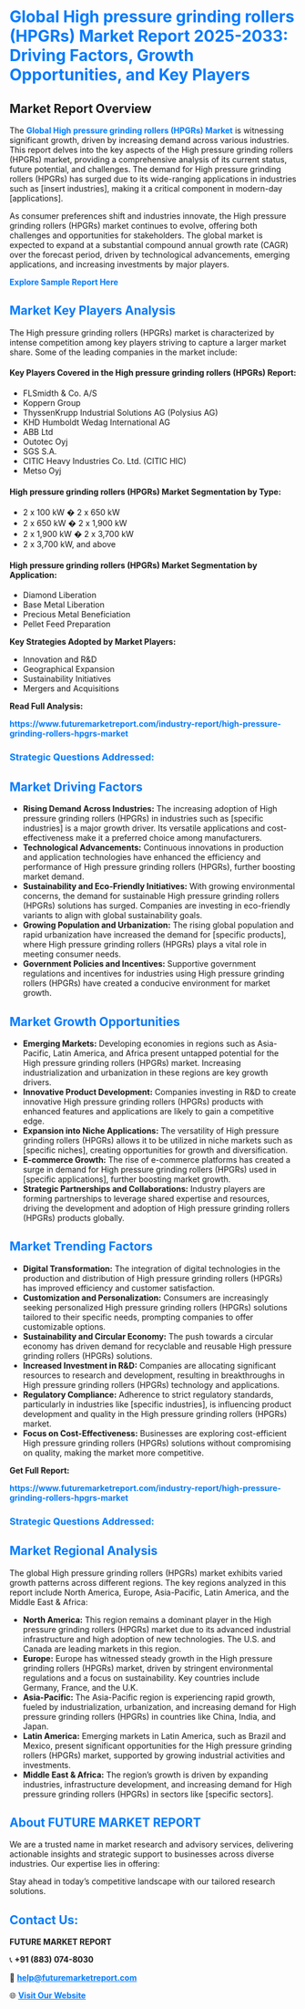 <h1 style="color: #007BFF;">Global High pressure grinding rollers (HPGRs) Market Report 2025-2033: Driving Factors, Growth Opportunities, and Key Players</h1>

<section id="overview">
<h2>Market Report Overview</h2>
<p>The <a href="https://www.futuremarketreport.com/industry-report/high-pressure-grinding-rollers-hpgrs-market" style="color: #007BFF; text-decoration: none;"><strong>Global High pressure grinding rollers (HPGRs) Market</strong></a> is witnessing significant growth, driven by increasing demand across various industries. This report delves into the key aspects of the High pressure grinding rollers (HPGRs) market, providing a comprehensive analysis of its current status, future potential, and challenges. The demand for High pressure grinding rollers (HPGRs) has surged due to its wide-ranging applications in industries such as [insert industries], making it a critical component in modern-day [applications].</p>
<p>As consumer preferences shift and industries innovate, the High pressure grinding rollers (HPGRs) market continues to evolve, offering both challenges and opportunities for stakeholders. The global market is expected to expand at a substantial compound annual growth rate (CAGR) over the forecast period, driven by technological advancements, emerging applications, and increasing investments by major players.</p>
</section>

<section id="overview">
<p><a href="https://www.futuremarketreport.com/request-sample/reportId=44228" style="color: #007BFF; text-decoration: none;"><strong>Explore Sample Report Here</strong></a></p>
</section>

<section id="key-players">
<h2 style="color: #007BFF;">Market Key Players Analysis</h2>
<p>The High pressure grinding rollers (HPGRs) market is characterized by intense competition among key players striving to capture a larger market share. Some of the leading companies in the market include:</p>
<h4>Key Players Covered in the High pressure grinding rollers (HPGRs) Report:</h4>
<ul><li>FLSmidth &amp; Co. A/S</li><li>Koppern Group</li><li>ThyssenKrupp Industrial Solutions AG (Polysius AG)</li><li>KHD Humboldt Wedag International AG</li><li>ABB Ltd</li><li>Outotec Oyj</li><li>SGS S.A.</li><li>CITIC Heavy Industries Co. Ltd. (CITIC HIC)</li><li>Metso Oyj</li></ul>
<h4>High pressure grinding rollers (HPGRs) Market Segmentation by Type:</h4>
<ul><li>2 x 100 kW � 2 x 650 kW</li><li>2 x 650 kW � 2 x 1,900 kW</li><li>2 x 1,900 kW � 2 x 3,700 kW</li><li>2 x 3,700 kW, and above</li></ul>

<h4>High pressure grinding rollers (HPGRs) Market Segmentation by Application:</h4>
<ul><li>Diamond Liberation</li><li>Base Metal Liberation</li><li>Precious Metal Beneficiation</li><li>Pellet Feed Preparation</li></ul>
<p><strong>Key Strategies Adopted by Market Players:</strong></p>
<ul>
<li>Innovation and R&D</li>
<li>Geographical Expansion</li>
<li>Sustainability Initiatives</li>
<li>Mergers and Acquisitions</li>
</ul>
</section>

<section>
<p><strong>Read Full Analysis: </strong></p><a href="https://www.futuremarketreport.com/industry-report/high-pressure-grinding-rollers-hpgrs-market" style="color: #007BFF; text-decoration: none;"><strong>https://www.futuremarketreport.com/industry-report/high-pressure-grinding-rollers-hpgrs-market</strong></a>
<h3 style="color: #007BFF;">Strategic Questions Addressed:</h3>
</section>

<section id="driving-factors">
<h2 style="color: #007BFF;">Market Driving Factors</h2>
<ul>
<li><strong>Rising Demand Across Industries:</strong> The increasing adoption of High pressure grinding rollers (HPGRs) in industries such as [specific industries] is a major growth driver. Its versatile applications and cost-effectiveness make it a preferred choice among manufacturers.</li>
<li><strong>Technological Advancements:</strong> Continuous innovations in production and application technologies have enhanced the efficiency and performance of High pressure grinding rollers (HPGRs), further boosting market demand.</li>
<li><strong>Sustainability and Eco-Friendly Initiatives:</strong> With growing environmental concerns, the demand for sustainable High pressure grinding rollers (HPGRs) solutions has surged. Companies are investing in eco-friendly variants to align with global sustainability goals.</li>
<li><strong>Growing Population and Urbanization:</strong> The rising global population and rapid urbanization have increased the demand for [specific products], where High pressure grinding rollers (HPGRs) plays a vital role in meeting consumer needs.</li>
<li><strong>Government Policies and Incentives:</strong> Supportive government regulations and incentives for industries using High pressure grinding rollers (HPGRs) have created a conducive environment for market growth.</li>
</ul>
</section>

<section id="growth-opportunities">
<h2 style="color: #007BFF;">Market Growth Opportunities</h2>
<ul>
<li><strong>Emerging Markets:</strong> Developing economies in regions such as Asia-Pacific, Latin America, and Africa present untapped potential for the High pressure grinding rollers (HPGRs) market. Increasing industrialization and urbanization in these regions are key growth drivers.</li>
<li><strong>Innovative Product Development:</strong> Companies investing in R&D to create innovative High pressure grinding rollers (HPGRs) products with enhanced features and applications are likely to gain a competitive edge.</li>
<li><strong>Expansion into Niche Applications:</strong> The versatility of High pressure grinding rollers (HPGRs) allows it to be utilized in niche markets such as [specific niches], creating opportunities for growth and diversification.</li>
<li><strong>E-commerce Growth:</strong> The rise of e-commerce platforms has created a surge in demand for High pressure grinding rollers (HPGRs) used in [specific applications], further boosting market growth.</li>
<li><strong>Strategic Partnerships and Collaborations:</strong> Industry players are forming partnerships to leverage shared expertise and resources, driving the development and adoption of High pressure grinding rollers (HPGRs) products globally.</li>
</ul>
</section>

<section id="trending-factors">
<h2 style="color: #007BFF;">Market Trending Factors</h2>
<ul>
<li><strong>Digital Transformation:</strong> The integration of digital technologies in the production and distribution of High pressure grinding rollers (HPGRs) has improved efficiency and customer satisfaction.</li>
<li><strong>Customization and Personalization:</strong> Consumers are increasingly seeking personalized High pressure grinding rollers (HPGRs) solutions tailored to their specific needs, prompting companies to offer customizable options.</li>
<li><strong>Sustainability and Circular Economy:</strong> The push towards a circular economy has driven demand for recyclable and reusable High pressure grinding rollers (HPGRs) solutions.</li>
<li><strong>Increased Investment in R&D:</strong> Companies are allocating significant resources to research and development, resulting in breakthroughs in High pressure grinding rollers (HPGRs) technology and applications.</li>
<li><strong>Regulatory Compliance:</strong> Adherence to strict regulatory standards, particularly in industries like [specific industries], is influencing product development and quality in the High pressure grinding rollers (HPGRs) market.</li>
<li><strong>Focus on Cost-Effectiveness:</strong> Businesses are exploring cost-efficient High pressure grinding rollers (HPGRs) solutions without compromising on quality, making the market more competitive.</li>
</ul>
</section>

<section>
<p><strong>Get Full Report: </strong></p><a href="https://www.futuremarketreport.com/industry-report/high-pressure-grinding-rollers-hpgrs-market" style="color: #007BFF; text-decoration: none;"><strong>https://www.futuremarketreport.com/industry-report/high-pressure-grinding-rollers-hpgrs-market</strong></a>
<h3 style="color: #007BFF;">Strategic Questions Addressed:</h3>
</section>


<section id="regional-analysis">
<h2 style="color: #007BFF;">Market Regional Analysis</h2>
<p>The global High pressure grinding rollers (HPGRs) market exhibits varied growth patterns across different regions. The key regions analyzed in this report include North America, Europe, Asia-Pacific, Latin America, and the Middle East & Africa:</p>
<ul>
<li><strong>North America:</strong> This region remains a dominant player in the High pressure grinding rollers (HPGRs) market due to its advanced industrial infrastructure and high adoption of new technologies. The U.S. and Canada are leading markets in this region.</li>
<li><strong>Europe:</strong> Europe has witnessed steady growth in the High pressure grinding rollers (HPGRs) market, driven by stringent environmental regulations and a focus on sustainability. Key countries include Germany, France, and the U.K.</li>
<li><strong>Asia-Pacific:</strong> The Asia-Pacific region is experiencing rapid growth, fueled by industrialization, urbanization, and increasing demand for High pressure grinding rollers (HPGRs) in countries like China, India, and Japan.</li>
<li><strong>Latin America:</strong> Emerging markets in Latin America, such as Brazil and Mexico, present significant opportunities for the High pressure grinding rollers (HPGRs) market, supported by growing industrial activities and investments.</li>
<li><strong>Middle East & Africa:</strong> The region’s growth is driven by expanding industries, infrastructure development, and increasing demand for High pressure grinding rollers (HPGRs) in sectors like [specific sectors].</li>
</ul>
</section>

<footer>
<h2 style="color: #007BFF;">About FUTURE MARKET REPORT</h2>
<p>We are a trusted name in market research and advisory services, delivering actionable insights and strategic support to businesses across diverse industries. Our expertise lies in offering:</p>

<p>Stay ahead in today’s competitive landscape with our tailored research solutions.</p>

<h2 style="color: #007BFF;">Contact Us:</h2>
<p><strong>FUTURE MARKET REPORT</strong></p>
<p>📞 <strong>+91 (883) 074-8030</strong></p>
<p>📧 <strong><a href="mailto:help@futuremarketreport.com" style="color: #007BFF;">help@futuremarketreport.com</a></strong></p>
<p>🌐 <strong><a href="https://www.futuremarketreport.com/" style="color: #007BFF;">Visit Our Website</a></strong></p>
</footer>